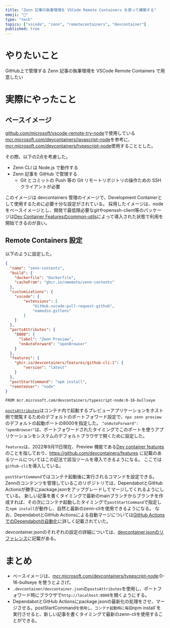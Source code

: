 ```yaml
---
title: "Zenn 記事の執筆環境を VSCode Remote Containers を使って構築する"
emoji: "💨"
type: "tech"
topics: ["vscode", "zenn", "remotecontainers", "devcontainer"]
published: true
---
```


# やりたいこと

GitHub上で管理する Zenn 記事の執筆環境を VSCode Remote Containers で用意したい

# 実際にやったこと

## ベースイメージ

[github.com/microsoft/vscode-remote-try-node](https://github.com/microsoft/vscode-remote-try-node)で使用している [mcr.microsoft.com/devcontainers/javascript-node](https://github.com/devcontainers/images/tree/main/src/javascript-node)を参考に、[mcr.microsoft.com/devcontainers/typescript-node](https://github.com/devcontainers/images/tree/main/src/typescript-node)使用することとした。

その際、以下の2点を考慮した。
- Zenn CLI は Node.js で動作する
- Zenn 記事を GitHub で管理する
  - Git とコミットの Push 等の Git リモートリポジトリの操作ための SSH クライアントが必要

このイメージは devcontainers 管理のイメージで、Development Containerとして使用するために必要十分な設定がされている。
採用したイメージは、nodeをベースイメージとし、開発で最低限必要なgitやopenssh-client等のパッケージは[Dev Container Featuresのcommon-utils](https://github.com/devcontainers/features/tree/main/src/common-utils)によって導入された状態で利用を開始できるのが良い。

## Remote Containers 設定

以下のように設定した。

```json:.devcontainer/devcontainer.json
{
  "name": "zenn-contents",
  "build": {
    "dockerfile": "Dockerfile",
    "cacheFrom": "ghcr.io/nmemoto/zenn-contents"
  },
  "customizations": {
    "vscode": {
        "extensions": [
            "GitHub.vscode-pull-request-github",
            "eamodio.gitlens"
        ]
    }
  },
  "portsAttributes": {
    "8000": {
      "label": "Zenn Preview",
      "onAutoForward": "openBrowser"
    }
  },
  "features": {
    "ghcr.io/devcontainers/features/github-cli:1": {
        "version": "latest"
    }
  },
  "postStartCommand": "npm install",
  "remoteUser": "node"
}
```

```Dockerfile:Dockerfile
FROM mcr.microsoft.com/devcontainers/typescript-node:0-16-bullseye
```

[`postsAttributes`](https://containers.dev/implementors/json_reference/#general-properties)はコンテナ内で起動するプレビューアプリケーションをホスト側で閲覧するためのデフォルトのポートフォワード設定で、`npx zenn preview`のデフォルトの起動ポートの8000を指定した。
`"onAutoForward": "openBrowser"`は、ポートフォワードされたタイミングでこのポートを使うアプリケーションをシステムのデフォルトブラウザで開くために設定した。

`features`は、2022年9月11日現在、Preview 機能である[Dev container features](https://code.visualstudio.com/docs/remote/containers#_dev-container-features-preview)のことを指しており、https://github.com/devcontainers/features に記載のあるツールについてはこの記法で該当ツールを導入できるようになる。
ここでは`github-cli`を導入している。

`postStartCommand`ではコンテナ起動後に実行されるコマンドを設定できる。
Zennのコンテンツを管理しているこのリポジトリでは、DependabotとGitHub Actionsが勝手にpackage.jsonをアップグレードしてマージしてくれるようにしている。
新しい記事を書くタイミングで最新のmainブランチからブランチを作成すれば、その次にコンテナ起動したタイミングで`postStartCommand`で指定した`npm install`が動作し、自然と最新のzenn-cliを使用できるようになる。
なお、DependabotとGitHub Actionsによる自動マージについては[GitHub ActionsでのDependabotの自動化](https://docs.github.com/ja/code-security/supply-chain-security/keeping-your-dependencies-updated-automatically/automating-dependabot-with-github-actions#common-dependabot-automations)に詳しく記載されていた。

devcontainer.jsonのそれぞれの設定の詳細については、[devcontainer.jsonのリファレンス](https://containers.dev/implementors/json_reference/)に記載がある。


# まとめ

- ベースイメージは、[mcr.microsoft.com/devcontainers/typescript-node](https://github.com/devcontainers/images/tree/main/src/typescript-node):0-16-bullseye を使うとよさげ。
- `.devcontainer/devcontainer.json`の`postsAttributes`を使用し、ポートフォワード時にブラウザで`http://localhost:8000`を開くようにする。
- DependabotとGitHub Actionsにpackage.jsonの最新化の処理をさせ、マージさせる。postStartCommand`を使用し、コンテナ起動時に毎回`npm install`を実行させると、新しい記事を書くタイミングで最新のzenn-cliを使用することができる。
